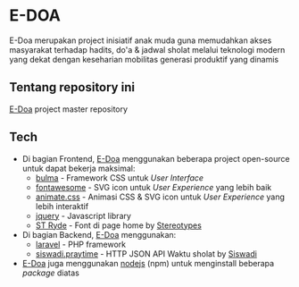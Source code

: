 # E-DOA

E-Doa merupakan project inisiatif anak muda guna memudahkan akses masyarakat terhadap hadits, do'a & jadwal sholat melalui teknologi modern yang dekat dengan keseharian mobilitas generasi produktif yang dinamis

## Tentang repository ini

[E-Doa] project master repository

## Tech

* Di bagian Frontend, [E-Doa] menggunakan beberapa project open-source untuk dapat bekerja maksimal:
  - [bulma] - Framework CSS untuk _User Interface_
  - [fontawesome] - SVG icon untuk _User Experience_ yang lebih baik
  - [animate.css] - Animasi CSS & SVG icon untuk _User Experience_ yang lebih interaktif
  - [jquery] - Javascript library
  - [ST Ryde] - Font di page home by [Stereotypes]
* Di bagian Backend, [E-Doa] menggunakan: 
  - [laravel] - PHP framework
  - [siswadi.praytime] - HTTP JSON API Waktu sholat by [Siswadi]
* [E-Doa] juga menggunakan [nodejs] (npm) untuk menginstall beberapa _package_ diatas

[bulma]: <https://bulma.io/>
[bulma-extensions]: <https://wikiki.github.io/>
[fontawesome]: <https://fontawesome.com/>
[animate.css]: <https://daneden.github.io/animate.css/>
[jquery]: <http://jquery.com>
[nodejs]: <https://nodejs.org/>
[laravel]: <https://laravel.com/>
[E-Doa]: <https://github.com/arifinizz/e-doa.git>
[ST Ryde]: <https://www.fonts.com/font/stereotypes/st-ryde>
[Stereotypes]: <https://www.fonts.com/font/stereotypes>
[siswadi.praytime]: <https://gist.github.com/siswadi/b24f13ddc80eb92e0b01a8a595c32433>
[Siswadi]: <https://gist.github.com/siswadi/>
